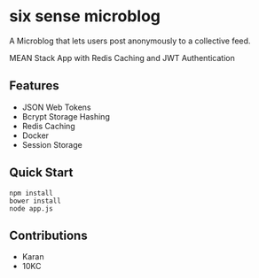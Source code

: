 # six sense microblog

A Microblog that lets users post anonymously to a collective feed.

MEAN Stack App with Redis Caching and JWT Authentication

## Features

- JSON Web Tokens
- Bcrypt Storage Hashing
- Redis Caching
- Docker
- Session Storage

## Quick Start

```
npm install
bower install
node app.js
```

## Contributions
- Karan
- 10KC
